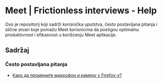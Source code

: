 
# Meet | Frictionless interviews - Help
Ovo je repositorij koji sadrži korisnička uputstva, često postavljana pitanja i slične stvari koje pomažu Meet korisnicima da postignu optimalnu produktivnost i efikasnost u korišćenju Meet aplikacije.

## Sadržaj


### Često postavljana pitanja

- [Како да промените микрофон и камеру у Firefox-у?](help-config-firefox.md)
